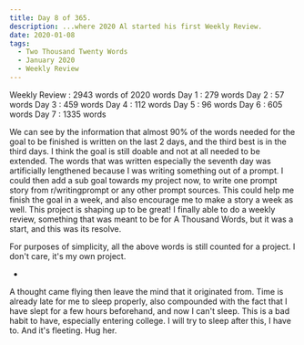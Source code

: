 ```yaml
---
title: Day 8 of 365.
description: ...where 2020 Al started his first Weekly Review.
date: 2020-01-08
tags:
  - Two Thousand Twenty Words
  - January 2020
  - Weekly Review
---
```


Weekly Review : 2943 words of 2020 words
Day 1 : 279 words
Day 2 : 57 words
Day 3 : 459 words
Day 4 : 112 words
Day 5 : 96 words
Day 6 : 605 words
Day 7 : 1335 words

We can see by the information that almost 90% of the words needed for the goal to be finished is written on the last 2 days, and the third best is in the third days. I think the goal is still doable and not at all needed to be extended. The words that was written especially the seventh day was artificially lengthened because I was writing something out of a prompt. I could then add a sub goal towards my project now, to write one prompt story from r/writingprompt or any other prompt sources. This could help me finish the goal in a week, and also encourage me to make a story a week as well. This project is shaping up to be great! I finally able to do a weekly review, something that was meant to be for A Thousand Words, but it was a start, and this was its resolve.

For purposes of simplicity, all the above words is still counted for a project. I don't care, it's my own project. 

-

A thought came flying then leave the mind that it originated from. Time is already late for me to sleep properly, also compounded with the fact that I have slept for a few hours beforehand, and now I can't sleep. This is a bad habit to have, especially entering college. I will try to sleep after this, I have to. And it's fleeting. Hug her.